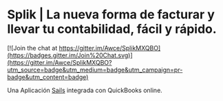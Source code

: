 # Splik | La nueva forma de facturar y llevar tu contabilidad, fácil y rápido.

[![Join the chat at https://gitter.im/Awce/SplikMXQBO](https://badges.gitter.im/Join%20Chat.svg)](https://gitter.im/Awce/SplikMXQBO?utm_source=badge&utm_medium=badge&utm_campaign=pr-badge&utm_content=badge)

Una Aplicación [Sails](http://sailsjs.org) integrada con QuickBooks online.
